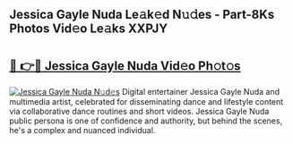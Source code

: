 ## Jessica Gayle Nuda Le𝚊k𝚎d N𝚞𝚍es - Part-8Ks Photos Vid𝚎o Le𝚊ks XXPJY

# <h2><a href="http://fbbfp9f.evod.top/?m=Jessica+Gayle+Nuda">🔗 👉🔴 Jessica Gayle Nuda Vid𝚎o Ph𝚘t𝚘s</a></h2>

[![Jessica Gayle Nuda N𝚞d𝚎s](https://i.imgur.com/8V9OHl7.gif)](http://fbbfp9f.evod.top/?m=Jessica+Gayle+Nuda)
Digital entertainer Jessica Gayle Nuda and multimedia artist, celebrated for disseminating dance and lifestyle content via collaborative dance routines and short videos. Jessica Gayle Nuda public persona is one of confidence and authority, but behind the scenes, he's a complex and nuanced individual. 
